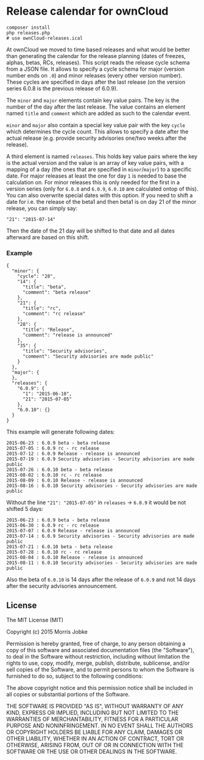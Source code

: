 # Release calendar for ownCloud

	composer install
	php releases.php
	# use ownCloud-releases.ical

At ownCloud we moved to time based releases and what would be better than
generating the calendar for the release planning (dates of freezes, alphas,
betas, RCs, releases). This script reads the release cycle schema from a
JSON file. It allows to specify a cycle schema for major (version number
ends on `.0`) and minor releases (every other version number). These cycles
are specified in days after the last release (on the version series 6.0.8
is the previous release of 6.0.9).

The `minor` and `major` elements contain key value pairs. The key is the
number of the day after the last release. The value contains an element
named `title` and `comment` which are added as such to the calendar event.

`minor` and `major` also contain a special key value pair with the key
`cycle` which determines the cycle count. This allows to specify a date
after the actual release (e.g. provide security advisories one/two weeks
after the release).

A third element is named `releases`. This holds key value pairs where the
key is the actual version and the value is an array of key value pairs, with
a mapping of a day (the ones that are specified in `minor`/`major`) to a
specific date. For major releases at least the one for day `1` is needed to
base the calculation on. For minor releases this is only needed for the first
in a version series (only for `6.0.8` and `6.0.9`, `6.0.10` are calculated
ontop of this). You can also overwrite special dates with this option. If you
need to shift a date for i.e. the release of the beta1 and then beta1 is on
day 21 of the minor release, you can simply say:

	"21": "2015-07-14"

Then the date of the 21 day will be shifted to that date and all dates afterward
are based on this shift.

### Example

	{
	  "minor": {
		"cycle": "28",
		"14": {
		  "title": "beta",
		  "comment": "beta release"
		},
		"21": {
		  "title": "rc",
		  "comment": "rc release"
		},
		"28": {
		  "title": "Release",
		  "comment": "release is announced"
		},
		"35": {
		  "title": "Security advisories",
		  "comment": "Security advisories are made public"
		}
	  },
	  "major": {
	  },
	  "releases": {
		"6.0.9": {
		  "1": "2015-06-10",
		  "21": "2015-07-05"
		},
		"6.0.10": {}
	  }
	}

This example will generate following dates:

	2015-06-23 : 6.0.9 beta - beta release
	2015-07-05 : 6.0.9 rc - rc release
	2015-07-12 : 6.0.9 Release - release is announced
	2015-07-19 : 6.0.9 Security advisories - Security advisories are made public
	2015-07-26 : 6.0.10 beta - beta release
	2015-08-02 : 6.0.10 rc - rc release
	2015-08-09 : 6.0.10 Release - release is announced
	2015-08-16 : 6.0.10 Security advisories - Security advisories are made public

Without the line `"21": "2015-07-05"` in `releases` -> `6.0.9` it would be not
shifted 5 days:

	2015-06-23 : 6.0.9 beta - beta release
	2015-06-30 : 6.0.9 rc - rc release
	2015-07-07 : 6.0.9 Release - release is announced
	2015-07-14 : 6.0.9 Security advisories - Security advisories are made public
	2015-07-21 : 6.0.10 beta - beta release
	2015-07-28 : 6.0.10 rc - rc release
	2015-08-04 : 6.0.10 Release - release is announced
	2015-08-11 : 6.0.10 Security advisories - Security advisories are made public


Also the beta of `6.0.10` is 14 days after the release of `6.0.9` and not 14 days after
the security advisories announcement.

## License 

The MIT License (MIT)

Copyright (c) 2015 Morris Jobke

Permission is hereby granted, free of charge, to any person obtaining a copy
of this software and associated documentation files (the "Software"), to deal
in the Software without restriction, including without limitation the rights
to use, copy, modify, merge, publish, distribute, sublicense, and/or sell
copies of the Software, and to permit persons to whom the Software is
furnished to do so, subject to the following conditions:

The above copyright notice and this permission notice shall be included in all
copies or substantial portions of the Software.

THE SOFTWARE IS PROVIDED "AS IS", WITHOUT WARRANTY OF ANY KIND, EXPRESS OR
IMPLIED, INCLUDING BUT NOT LIMITED TO THE WARRANTIES OF MERCHANTABILITY,
FITNESS FOR A PARTICULAR PURPOSE AND NONINFRINGEMENT. IN NO EVENT SHALL THE
AUTHORS OR COPYRIGHT HOLDERS BE LIABLE FOR ANY CLAIM, DAMAGES OR OTHER
LIABILITY, WHETHER IN AN ACTION OF CONTRACT, TORT OR OTHERWISE, ARISING FROM,
OUT OF OR IN CONNECTION WITH THE SOFTWARE OR THE USE OR OTHER DEALINGS IN THE
SOFTWARE.
